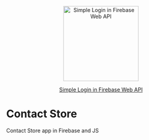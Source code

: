 <div align="center">
  <p><img src="https://res.cloudinary.com/time2hack/image/upload/simple-login-in-firebase-web-api.png" alt="Simple Login in Firebase Web API" width="200" /></p>
  
[Simple Login in Firebase Web API](http://time2hack.com/2015/05/simple-login-in-firebase-web-api/)
</div>

# Contact Store
Contact Store app in Firebase and JS
